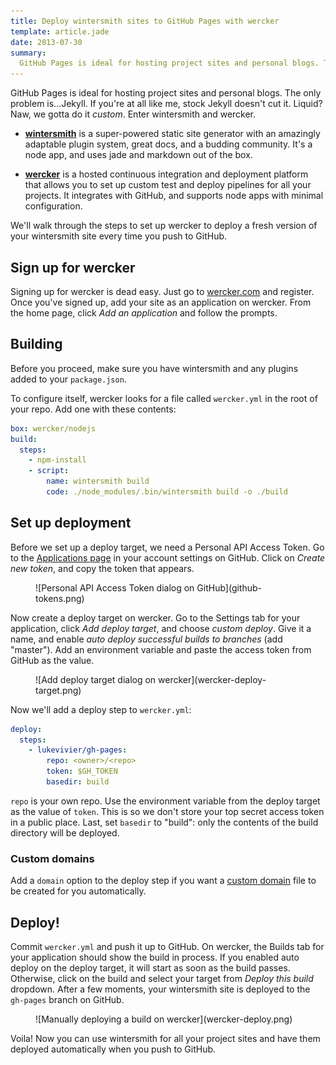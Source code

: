 ```yaml
---
title: Deploy wintersmith sites to GitHub Pages with wercker
template: article.jade
date: 2013-07-30
summary:
  GitHub Pages is ideal for hosting project sites and personal blogs. The only problem is…Jekyll. If you’re at all like me, stock Jekyll doesn’t cut it. Liquid? Naw, we gotta do it custom. Enter wintersmith and wercker.
---
```


GitHub Pages is ideal for hosting project sites and personal blogs. The only problem is...Jekyll. If you're at all like me, stock Jekyll doesn't cut it. Liquid? Naw, we gotta do it *custom*. Enter wintersmith and wercker.

- **[wintersmith](http://wintersmith.io/)** is a super-powered static site generator with an amazingly adaptable plugin system, great docs, and a budding community. It's a node app, and uses jade and markdown out of the box.

- **[wercker](http://wercker.com/)** is a hosted continuous integration and deployment platform that allows you to set up custom test and deploy pipelines for all your projects. It integrates with GitHub, and supports node apps with minimal configuration.

We'll walk through the steps to set up wercker to deploy a fresh version of your wintersmith site every time you push to GitHub.

## Sign up for wercker

Signing up for wercker is dead easy. Just go to [wercker.com](http://wercker.com/) and register. Once you've signed up, add your site as an application on wercker. From the home page, click *Add an application* and follow the prompts.

## Building

Before you proceed, make sure you have wintersmith and any plugins added to your `package.json`.

To configure itself, wercker looks for a file called `wercker.yml` in the root of your repo. Add one with these contents:

```yaml
box: wercker/nodejs
build:
  steps:
    - npm-install
    - script:
        name: wintersmith build
        code: ./node_modules/.bin/wintersmith build -o ./build
```

## Set up deployment

Before we set up a deploy target, we need a Personal API Access Token. Go to the [Applications page](https://github.com/settings/applications) in your account settings on GitHub. Click on *Create new token*, and copy the token that appears.

<figure>
![Personal API Access Token dialog on GitHub](github-tokens.png)
</figure>

Now create a deploy target on wercker. Go to the Settings tab for your application, click *Add deploy target*, and choose *custom deploy*. Give it a name, and enable *auto deploy successful builds to branches* (add "master"). Add an environment variable and paste the access token from GitHub as the value.

<figure>
![Add deploy target dialog on wercker](wercker-deploy-target.png)
</figure>

Now we'll add a deploy step to `wercker.yml`:

```yaml
deploy:
  steps:
    - lukevivier/gh-pages:
        repo: <owner>/<repo>
        token: $GH_TOKEN
        basedir: build
```

`repo` is your own repo. Use the environment variable from the deploy target as the value of `token`. This is so we don't store your top secret access token in a public place. Last, set `basedir` to "build": only the contents of the build directory will be deployed.

### Custom domains

Add a `domain` option to the deploy step if you want a [custom domain](https://help.github.com/articles/setting-up-a-custom-domain-with-pages) file to be created for you automatically.

## Deploy!

Commit `wercker.yml` and push it up to GitHub. On wercker, the Builds tab for your application should show the build in process. If you enabled auto deploy on the deploy target, it will start as soon as the build passes. Otherwise, click on the build and select your target from *Deploy this build* dropdown. After a few moments, your wintersmith site is deployed to the `gh-pages` branch on GitHub.

<figure>
![Manually deploying a build on wercker](wercker-deploy.png)
</figure>

Voila! Now you can use wintersmith for all your project sites and have them deployed automatically when you push to GitHub.
